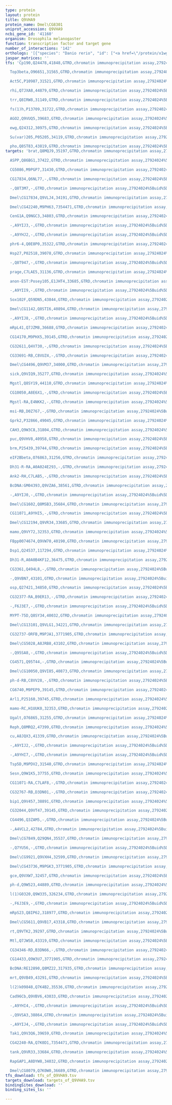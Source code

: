 ```yaml
---
type: protein
layout: protein
title: Q9VHA9
protein_name: Dmel\CG8301
uniprot_accession: Q9VHA9
ncbi_gene_id: '41160'
organism: Drosophila melanogaster
function: transcription factor and target gene
number_of_interactions: '142'
orthologs: '[{"species": "Danio rerio", "id": ["<a href=\"/protein/x1wgu6\">X1WGU6</a>"]}]'
jaspar_matrices: ''
tfs: 'Cp190,Q24478,41848,GTRD,chromatin immunoprecipitation assay,27924024%5Buid%5D,No

  Top3beta,O96651,31565,GTRD,chromatin immunoprecipitation assay,27924024%5Buid%5D,No

  Act5C,P10987,31521,GTRD,chromatin immunoprecipitation assay,27924024%5Buid%5D,No

  rhi,Q7JXA8,44879,GTRD,chromatin immunoprecipitation assay,27924024%5Buid%5D,No

  trr,Q8IRW8,31149,GTRD,chromatin immunoprecipitation assay,27924024%5Buid%5D,No

  fs(1)h,P13709,31722,GTRD,chromatin immunoprecipitation assay,27924024%5Buid%5D,No

  AGO2,Q9VUQ5,39683,GTRD,chromatin immunoprecipitation assay,27924024%5Buid%5D,No

  ewg,Q24312,30975,GTRD,chromatin immunoprecipitation assay,27924024%5Buid%5D,No

  Su(var)205,P05205,34119,GTRD,chromatin immunoprecipitation assay,27924024%5Buid%5D,No

  pho,Q8ST83,43819,GTRD,chromatin immunoprecipitation assay,27924024%5Buid%5D,No'
targets: 'brat,Q8MQJ9,35197,GTRD,chromatin immunoprecipitation assay,27924024%5Buid%5D,No

  ASPP,Q86BG1,37422,GTRD,chromatin immunoprecipitation assay,27924024%5Buid%5D,No

  CG5086,M9PGP7,31430,GTRD,chromatin immunoprecipitation assay,27924024%5Buid%5D,No

  CG17834,Q6NL77,-,GTRD,chromatin immunoprecipitation assay,27924024%5Buid%5D,No

  -,Q8T3M7,-,GTRD,chromatin immunoprecipitation assay,27924024%5Buid%5D,No

  Dmel\CG17834,Q9VLJ4,34191,GTRD,chromatin immunoprecipitation assay,27924024%5Buid%5D,No

  Dmel\CG42240,M9PH63,7354471,GTRD,chromatin immunoprecipitation assay,27924024%5Buid%5D,No

  CenG1A,Q9NGC3,34803,GTRD,chromatin immunoprecipitation assay,27924024%5Buid%5D,No

  -,A9YIJ3,-,GTRD,chromatin immunoprecipitation assay,27924024%5Buid%5D,No

  -,A9YHJ2,-,GTRD,chromatin immunoprecipitation assay,27924024%5Buid%5D,No

  phr6-4,Q0E8P0,35322,GTRD,chromatin immunoprecipitation assay,27924024%5Buid%5D,No

  Hsp27,P02518,39078,GTRD,chromatin immunoprecipitation assay,27924024%5Buid%5D,No

  -,Q8T947,-,GTRD,chromatin immunoprecipitation assay,27924024%5Buid%5D,No

  prage,C7LAE5,31136,GTRD,chromatin immunoprecipitation assay,27924024%5Buid%5D,No

  anon-EST:Posey105,E1JHT4,33685,GTRD,chromatin immunoprecipitation assay,27924024%5Buid%5D,No

  -,A9YII9,-,GTRD,chromatin immunoprecipitation assay,27924024%5Buid%5D,No

  Sox102F,Q59DN5,43844,GTRD,chromatin immunoprecipitation assay,27924024%5Buid%5D,No

  Dmel\CG1142,Q8STI6,40894,GTRD,chromatin immunoprecipitation assay,27924024%5Buid%5D,No

  -,A9YIJ8,-,GTRD,chromatin immunoprecipitation assay,27924024%5Buid%5D,No

  mRpL41,Q7JZM8,36688,GTRD,chromatin immunoprecipitation assay,27924024%5Buid%5D,No

  CG14170,M9PHX5,39145,GTRD,chromatin immunoprecipitation assay,27924024%5Buid%5D,No

  CG32611,Q4V730,-,GTRD,chromatin immunoprecipitation assay,27924024%5Buid%5D,No

  CG33691-RB,C8VUZ4,-,GTRD,chromatin immunoprecipitation assay,27924024%5Buid%5D,No

  Dmel\CG4496,Q9VM37,34000,GTRD,chromatin immunoprecipitation assay,27924024%5Buid%5D,No

  sick,Q9VIQ9,35277,GTRD,chromatin immunoprecipitation assay,27924024%5Buid%5D,No

  Mgstl,Q8SY19,44110,GTRD,chromatin immunoprecipitation assay,27924024%5Buid%5D,No

  CG10050,A8E6X1,-,GTRD,chromatin immunoprecipitation assay,27924024%5Buid%5D,No

  Mgstl-RA,E4NKK2,-,GTRD,chromatin immunoprecipitation assay,27924024%5Buid%5D,No

  msi-RB,D0Z767,-,GTRD,chromatin immunoprecipitation assay,27924024%5Buid%5D,No

  Gprk2,P32866,49045,GTRD,chromatin immunoprecipitation assay,27924024%5Buid%5D,No

  CAH3,Q9W3C8,31804,GTRD,chromatin immunoprecipitation assay,27924024%5Buid%5D,No

  puc,Q9VHV8,40958,GTRD,chromatin immunoprecipitation assay,27924024%5Buid%5D,No

  brm,P25439,39744,GTRD,chromatin immunoprecipitation assay,27924024%5Buid%5D,No

  eIF2Bbeta,O76863,31256,GTRD,chromatin immunoprecipitation assay,27924024%5Buid%5D,No

  Dh31-R-RA,A0A024E293,-,GTRD,chromatin immunoprecipitation assay,27924024%5Buid%5D,No

  Ank2-RH,C7LAB5,-,GTRD,chromatin immunoprecipitation assay,27924024%5Buid%5D,No

  BcDNA:GM04393,Q9VZA6,38561,GTRD,chromatin immunoprecipitation assay,27924024%5Buid%5D,No

  -,A9YIJ0,-,GTRD,chromatin immunoprecipitation assay,27924024%5Buid%5D,No

  Dmel\CG1602,Q8MSB3,35684,GTRD,chromatin immunoprecipitation assay,27924024%5Buid%5D,No

  CG11071,A9YHI5,-,GTRD,chromatin immunoprecipitation assay,27924024%5Buid%5D,No

  Dmel\CG12194,Q9VR34,33685,GTRD,chromatin immunoprecipitation assay,27924024%5Buid%5D,No

  mamo,Q9VY72,32353,GTRD,chromatin immunoprecipitation assay,27924024%5Buid%5D,No

  FBpp0074674,Q9VW70,40190,GTRD,chromatin immunoprecipitation assay,27924024%5Buid%5D,No

  Dsp1,Q24537,117294,GTRD,chromatin immunoprecipitation assay,27924024%5Buid%5D,No

  Dh31-R,A0A0B4KF12,36475,GTRD,chromatin immunoprecipitation assay,27924024%5Buid%5D,No

  CG3361,Q494L8,-,GTRD,chromatin immunoprecipitation assay,27924024%5Buid%5D,No

  -,Q9VBN7,43101,GTRD,chromatin immunoprecipitation assay,27924024%5Buid%5D,No

  osp,Q27421,34850,GTRD,chromatin immunoprecipitation assay,27924024%5Buid%5D,No

  CG32377-RA,B9ER13,-,GTRD,chromatin immunoprecipitation assay,27924024%5Buid%5D,No

  -,F6J3E7,-,GTRD,chromatin immunoprecipitation assay,27924024%5Buid%5D,No

  MYPT-75D,Q8SY34,40032,GTRD,chromatin immunoprecipitation assay,27924024%5Buid%5D,No

  Dmel\CG13101,Q9VLG1,34221,GTRD,chromatin immunoprecipitation assay,27924024%5Buid%5D,No

  CG32737-ORFB,M9PJA1,3771905,GTRD,chromatin immunoprecipitation assay,27924024%5Buid%5D,No

  Dmel\CG5028,A8JRB8,43102,GTRD,chromatin immunoprecipitation assay,27924024%5Buid%5D,No

  -,Q95SA8,-,GTRD,chromatin immunoprecipitation assay,27924024%5Buid%5D,No

  CG4571,Q95T44,-,GTRD,chromatin immunoprecipitation assay,27924024%5Buid%5D,No

  Dmel\CG10050,Q9VI85,40873,GTRD,chromatin immunoprecipitation assay,27924024%5Buid%5D,No

  ph-d-RB,C8VV28,-,GTRD,chromatin immunoprecipitation assay,27924024%5Buid%5D,No

  CG6740,M9PEP9,39145,GTRD,chromatin immunoprecipitation assay,27924024%5Buid%5D,No

  Arl1,P25160,39745,GTRD,chromatin immunoprecipitation assay,27924024%5Buid%5D,No

  mamo-RC,H1UUK0,32353,GTRD,chromatin immunoprecipitation assay,27924024%5Buid%5D,No

  Ugalt,O76865,31255,GTRD,chromatin immunoprecipitation assay,27924024%5Buid%5D,No

  Reph,Q8MRQ2,47399,GTRD,chromatin immunoprecipitation assay,27924024%5Buid%5D,No

  cu,A8JQX3,41339,GTRD,chromatin immunoprecipitation assay,27924024%5Buid%5D,No

  -,A9YIJ2,-,GTRD,chromatin immunoprecipitation assay,27924024%5Buid%5D,No

  -,A9YHI7,-,GTRD,chromatin immunoprecipitation assay,27924024%5Buid%5D,No

  Tsp5D,M9PDV2,31540,GTRD,chromatin immunoprecipitation assay,27924024%5Buid%5D,No

  Sesn,Q9W1K5,37755,GTRD,chromatin immunoprecipitation assay,27924024%5Buid%5D,No

  CG11071-RA,C7LAF8,-,GTRD,chromatin immunoprecipitation assay,27924024%5Buid%5D,No

  CG32767-RB,D3DN01,-,GTRD,chromatin immunoprecipitation assay,27924024%5Buid%5D,No

  bip1,Q9V457,38891,GTRD,chromatin immunoprecipitation assay,27924024%5Buid%5D,No

  CG32044,Q9VT47,39145,GTRD,chromatin immunoprecipitation assay,27924024%5Buid%5D,No

  CG4496,Q3ZAM5,-,GTRD,chromatin immunoprecipitation assay,27924024%5Buid%5D,No

  -,A4VCL2,42784,GTRD,chromatin immunoprecipitation assay,27924024%5Buid%5D,No

  Dmel\CG7849,Q29QN4,35537,GTRD,chromatin immunoprecipitation assay,27924024%5Buid%5D,No

  -,Q7YU56,-,GTRD,chromatin immunoprecipitation assay,27924024%5Buid%5D,No

  Dmel\CG9921,Q9VXH4,32599,GTRD,chromatin immunoprecipitation assay,27924024%5Buid%5D,No

  Dmel\CG43736,M9PGK3,3771905,GTRD,chromatin immunoprecipitation assay,27924024%5Buid%5D,No

  gce,Q9VXW7,32457,GTRD,chromatin immunoprecipitation assay,27924024%5Buid%5D,No

  ph-d,Q9W523,44889,GTRD,chromatin immunoprecipitation assay,27924024%5Buid%5D,No

  l(1)G0320,Q9W335,326234,GTRD,chromatin immunoprecipitation assay,27924024%5Buid%5D,No

  -,F6J3E9,-,GTRD,chromatin immunoprecipitation assay,27924024%5Buid%5D,No

  mRpS23,Q8IP62,318977,GTRD,chromatin immunoprecipitation assay,27924024%5Buid%5D,No

  Dmel\CG5611,Q9VB17,43318,GTRD,chromatin immunoprecipitation assay,27924024%5Buid%5D,No

  rt,Q9VTK2,39297,GTRD,chromatin immunoprecipitation assay,27924024%5Buid%5D,No

  Mtl,Q7JWS8,43319,GTRD,chromatin immunoprecipitation assay,27924024%5Buid%5D,No

  CG34346-RD,B3DN66,-,GTRD,chromatin immunoprecipitation assay,27924024%5Buid%5D,No

  CG14433,Q9W3U7,3771905,GTRD,chromatin immunoprecipitation assay,27924024%5Buid%5D,No

  BcDNA:RE12890,Q8MZ22,317935,GTRD,chromatin immunoprecipitation assay,27924024%5Buid%5D,No

  mrt,Q9VB49,43291,GTRD,chromatin immunoprecipitation assay,27924024%5Buid%5D,No

  l(2)k09848,Q7K4B2,35536,GTRD,chromatin immunoprecipitation assay,27924024%5Buid%5D,No

  Cad96Cb,Q9VBV6,43033,GTRD,chromatin immunoprecipitation assay,27924024%5Buid%5D,No

  -,A9YHI4,-,GTRD,chromatin immunoprecipitation assay,27924024%5Buid%5D,No

  -,Q9VSA3,38864,GTRD,chromatin immunoprecipitation assay,27924024%5Buid%5D,No

  -,A9YIJ4,-,GTRD,chromatin immunoprecipitation assay,27924024%5Buid%5D,No

  Tak1,Q9V3Q6,39659,GTRD,chromatin immunoprecipitation assay,27924024%5Buid%5D,No

  CG42240-RA,Q7K0D1,7354471,GTRD,chromatin immunoprecipitation assay,27924024%5Buid%5D,No

  tank,Q9VR33,33684,GTRD,chromatin immunoprecipitation assay,27924024%5Buid%5D,No

  RapGAP1,A8DYW8,34032,GTRD,chromatin immunoprecipitation assay,27924024%5Buid%5D,No

  Dmel\CG8079,Q7K0W0,36689,GTRD,chromatin immunoprecipitation assay,27924024%5Buid%5D,No'
tfs_download: tfs_of_Q9VHA9.tsv
targets_download: targets_of_Q9VHA9.tsv
bindingSites_download: ''
binding_sites_ls: ''

---
```

